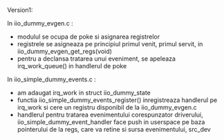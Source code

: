 Version1:

In iio_dummy_evgen.c :
* modulul se ocupa de poke si asignarea registrelor
* registrele se asigneaza pe principiul primul venit, primul servit, in iio_dummy_evgen_get_regs(void)
* pentru a declansa tratarea unui eveniment, se apeleaza irq_work_queue() in handlerul de poke

In iio_simple_dummy_events.c :
* am adaugat irq_work in struct iio_dummy_state
* functia iio_simple_dummy_events_register() inregistreaza handlerul pe irq_work si cere un registru disponibil de la iio_dummy_evgen.c
* handlerul pentru tratarea evenimentului corespunzator driverului, iio_simple_dummy_event_handler face push in userspace pe baza 
pointerului de la regs, care va retine si sursa evenimentului, src_dev



